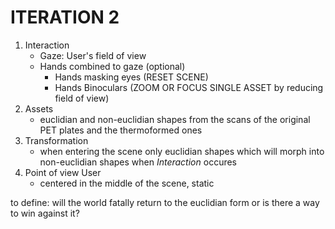 # ITERATION 2

1. Interaction
    - Gaze: User's field of view
    - Hands combined to gaze (optional)
        - Hands masking eyes (RESET SCENE)
        - Hands Binoculars (ZOOM OR FOCUS SINGLE ASSET by reducing field of view)
2. Assets
    - euclidian and non-euclidian shapes from the scans of the original PET plates and the thermoformed ones
3. Transformation
    - when entering the scene only euclidian shapes which will morph into non-euclidian shapes when *Interaction* occures
4. Point of view User
    - centered in the middle of the scene, static

to define: will the world fatally return to the euclidian form or is there a way to win against it?
